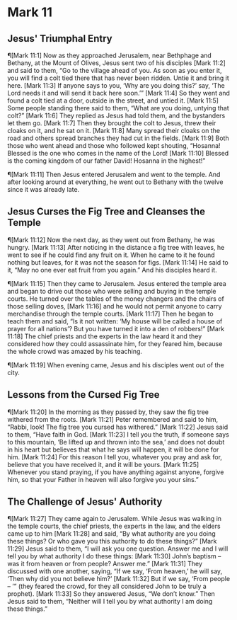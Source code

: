 # Mark 11

## Jesus' Triumphal Entry
¶[Mark 11:1] Now as they approached Jerusalem, near Bethphage and Bethany, at the Mount of Olives, Jesus sent two of his disciples
[Mark 11:2] and said to them, “Go to the village ahead of you. As soon as you enter it, you will find a colt tied there that has never been ridden. Untie it and bring it here.
[Mark 11:3] If anyone says to you, ‘Why are you doing this?’ say, ‘The Lord needs it and will send it back here soon.’”
[Mark 11:4] So they went and found a colt tied at a door, outside in the street, and untied it.
[Mark 11:5] Some people standing there said to them, “What are you doing, untying that colt?”
[Mark 11:6] They replied as Jesus had told them, and the bystanders let them go.
[Mark 11:7] Then they brought the colt to Jesus, threw their cloaks on it, and he sat on it.
[Mark 11:8] Many spread their cloaks on the road and others spread branches they had cut in the fields.
[Mark 11:9] Both those who went ahead and those who followed kept shouting, “Hosanna! Blessed is the one who comes in the name of the Lord!
[Mark 11:10] Blessed is the coming kingdom of our father David! Hosanna in the highest!”

¶[Mark 11:11] Then Jesus entered Jerusalem and went to the temple. And after looking around at everything, he went out to Bethany with the twelve since it was already late.

## Jesus Curses the Fig Tree and Cleanses the Temple
¶[Mark 11:12] Now the next day, as they went out from Bethany, he was hungry.
[Mark 11:13] After noticing in the distance a fig tree with leaves, he went to see if he could find any fruit on it. When he came to it he found nothing but leaves, for it was not the season for figs.
[Mark 11:14] He said to it, “May no one ever eat fruit from you again.” And his disciples heard it.

¶[Mark 11:15] Then they came to Jerusalem. Jesus entered the temple area and began to drive out those who were selling and buying in the temple courts. He turned over the tables of the money changers and the chairs of those selling doves,
[Mark 11:16] and he would not permit anyone to carry merchandise through the temple courts.
[Mark 11:17] Then he began to teach them and said, “Is it not written: ‘My house will be called a house of prayer for all nations’? But you have turned it into a den of robbers!”
[Mark 11:18] The chief priests and the experts in the law heard it and they considered how they could assassinate him, for they feared him, because the whole crowd was amazed by his teaching.

¶[Mark 11:19] When evening came, Jesus and his disciples went out of the city.

## Lessons from the Cursed Fig Tree
¶[Mark 11:20] In the morning as they passed by, they saw the fig tree withered from the roots.
[Mark 11:21] Peter remembered and said to him, “Rabbi, look! The fig tree you cursed has withered.”
[Mark 11:22] Jesus said to them, “Have faith in God.
[Mark 11:23] I tell you the truth, if someone says to this mountain, ‘Be lifted up and thrown into the sea,’ and does not doubt in his heart but believes that what he says will happen, it will be done for him.
[Mark 11:24] For this reason I tell you, whatever you pray and ask for, believe that you have received it, and it will be yours.
[Mark 11:25] Whenever you stand praying, if you have anything against anyone, forgive him, so that your Father in heaven will also forgive you your sins.”

## The Challenge of Jesus' Authority
¶[Mark 11:27] They came again to Jerusalem. While Jesus was walking in the temple courts, the chief priests, the experts in the law, and the elders came up to him
[Mark 11:28] and said, “By what authority are you doing these things? Or who gave you this authority to do these things?”
[Mark 11:29] Jesus said to them, “I will ask you one question. Answer me and I will tell you by what authority I do these things:
[Mark 11:30] John’s baptism – was it from heaven or from people? Answer me.”
[Mark 11:31] They discussed with one another, saying, “If we say, ‘From heaven,’ he will say, ‘Then why did you not believe him?’
[Mark 11:32] But if we say, ‘From people – ’” (they feared the crowd, for they all considered John to be truly a prophet).
[Mark 11:33] So they answered Jesus, “We don’t know.” Then Jesus said to them, “Neither will I tell you by what authority I am doing these things.”
